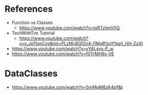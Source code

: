 # References 
- Function vs Classes 
	- https://www.youtube.com/watch?v=txRTzljmV0Q
- TechWithTim Tutorial
	- https://www.youtube.com/watch?v=v_Jp11xqCzg&list=PLzMcBGfZo4-l1MqB1zoYfqzlj_HH-ZzXt
- https://www.youtube.com/watch?v=yYALsys-P_w
- https://www.youtube.com/watch?v=f0TrMH9s-VE


# DataClasses
- https://www.youtube.com/watch?v=5mMpM8zK4pY&t